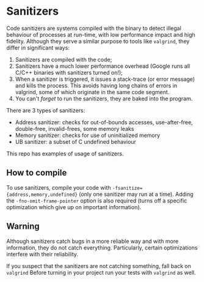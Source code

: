 # Sanitizers

Code sanitizers are systems compiled with the binary to detect illegal behaviour of processes at run-time, with low performance impact and high fidelity.
Although they serve a similar purpose to tools like `valgrind`, they differ in significant ways:
 1. Sanitizers are compiled with the code;
 1. Sanitizers have a much lower performance overhead (Google runs all C/C++ binaries with sanitizers turned on!);
 1. When a sanitizer is triggered, it issues a stack-trace (or error message) and kills the process. This avoids having long chains of errors in valgrind, some of which originate in the same code segment.
 1. You can't _forget_ to run the sanitizers, they are baked into the program.

There are 3 types of sanitizers:
 - Address sanitizer: checks for out-of-bounds accesses, use-after-free, double-free, invalid-frees, some memory leaks
 - Memory sanitizer: checks for use of uninitialized memory
 - UB sanitizer: a subset of C undefined behaviour

This repo has examples of usage of sanitizers.

## How to compile

To use sanitizers, compile your code with `-fsanitize={address,memory,undefined}` (only one sanitizer may run at a time). Adding the `-fno-omit-frame-pointer` option is also required (turns off a specific optimization which give up on important information).

## Warning

Although sanitizers catch bugs in a more reliable way and with more information, they do not catch everything.
Particularly, certain optimizations interfere with their reliability.

If you suspect that the sanitizers are not catching something, fall back on `valgrind`
Before turning in your project run your tests with `valgrind` as well.
